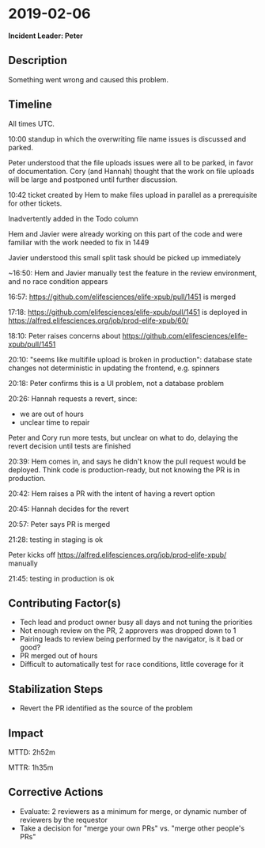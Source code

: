 # 2019-02-06

**Incident Leader: Peter**

## Description

Something went wrong and caused this problem.

## Timeline

All times UTC.

10:00 standup in which the overwriting file name issues is discussed and parked.

Peter understood that the file uploads issues were all to be parked, in favor of documentation.
Cory (and Hannah) thought that the work on file uploads will be large and postponed until further discussion.

10:42 ticket created by Hem to make files upload in parallel as a prerequisite for other tickets.

Inadvertently added in the Todo column

Hem and Javier were already working on this part of the code and were familiar with the work needed to fix in 1449

Javier understood this small split task should be picked up immediately

~16:50: Hem and Javier manually test the feature in the review environment, and no race condition appears

16:57: https://github.com/elifesciences/elife-xpub/pull/1451 is merged

17:18: https://github.com/elifesciences/elife-xpub/pull/1451 is deployed in https://alfred.elifesciences.org/job/prod-elife-xpub/60/

18:10: Peter raises concerns about https://github.com/elifesciences/elife-xpub/pull/1451

20:10: "seems like multifile upload is broken in production": database state changes not deterministic in updating the frontend, e.g. spinners

20:18: Peter confirms this is a UI problem, not a database problem

20:26: Hannah requests a revert, since:

- we are out of hours
- unclear time to repair

Peter and Cory run more tests, but unclear on what to do, delaying the revert decision until tests are finished

20:39: Hem comes in, and says he didn't know the pull request would be deployed. Think code is production-ready, but not knowing the PR is in production.

20:42: Hem raises a PR with the intent of having a revert option

20:45: Hannah decides for the revert

20:57: Peter says PR is merged

21:28: testing in staging is ok

Peter kicks off https://alfred.elifesciences.org/job/prod-elife-xpub/ manually

21:45: testing in production is ok

## Contributing Factor(s)

- Tech lead and product owner busy all days and not tuning the priorities
- Not enough review on the PR, 2 approvers was dropped down to 1
- Pairing leads to review being performed by the navigator, is it bad or good?
- PR merged out of hours
- Difficult to automatically test for race conditions, little coverage for it

## Stabilization Steps

- Revert the PR identified as the source of the problem

## Impact

MTTD: 2h52m

MTTR: 1h35m

## Corrective Actions

- Evaluate: 2 reviewers as a minimum for merge, or dynamic number of reviewers by the requestor
- Take a decision for "merge your own PRs" vs. "merge other people's PRs"
